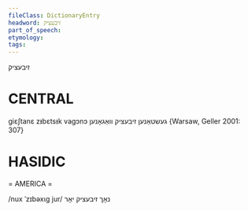 ```yaml
---
fileClass: DictionaryEntry
headword: זיבעציק
part_of_speech: 
etymology: 
tags: 
---
```

זיבעציק


CENTRAL
========

giɛʃtanɛ zᵻbɛtsᵻk vagɔnɔ געשטאַנען זיבעציק וואַגאָנען {Warsaw, Geller 2001: 307}

HASIDIC
=======
= AMERICA = 

/nux ˈzɪbəxɩg jur/ נאָך זיבעציק יאָר
